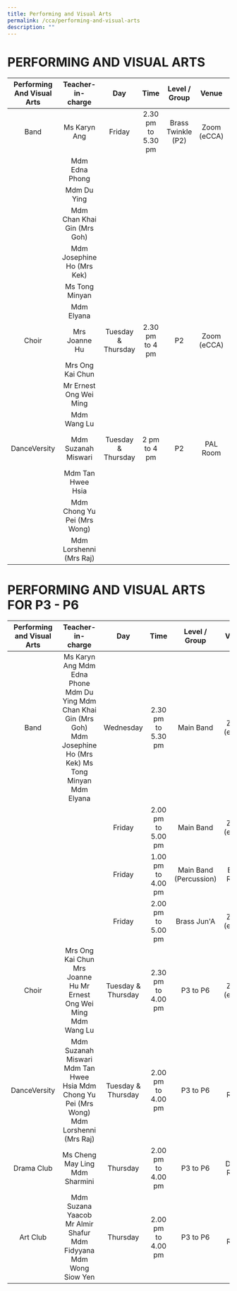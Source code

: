 ```yaml
---
title: Performing and Visual Arts
permalink: /cca/performing-and-visual-arts
description: ""
---
```

# PERFORMING AND VISUAL ARTS





| Performing And Visual Arts | Teacher-in-charge | Day | Time | Level / Group | Venue | Recruiting which level for 2022? |
|:---:|:---:|:---:|:---:|:---:|:---:|:---:|
| Band | Ms Karyn Ang | Friday | 2.30 pm to 5.30 pm | Brass Twinkle (P2) | Zoom (eCCA) | P2 (subject to suitability assessment) |
|  | Mdm Edna Phong |  |  |  |  |  |
|  | Mdm Du Ying |  |  |  |  |  |
|  | Mdm Chan Khai Gin (Mrs Goh) |  |  |  |  |  |
|  | Mdm Josephine Ho (Mrs Kek) |  |  |  |  |  |
|  | Ms Tong Minyan |  |  |  |  |  |
|  | Mdm Elyana |  |  |  |  |  |
| Choir | Mrs Joanne Hu | Tuesday & Thursday | 2.30 pm to 4 pm | P2 | Zoom (eCCA) | P2 (subject to audition by instructor) |
|  | Mrs Ong Kai Chun |  |  |  |  |  |
|  | Mr Ernest Ong Wei Ming |  |  |  |  |  |
|  | Mdm Wang Lu |  |  |  |  |  |
| DanceVersity | Mdm Suzanah Miswari | Tuesday & Thursday | 2 pm to 4 pm | P2 | PAL Room | P2 (subject to audition by instructor) |
|  | Mdm Tan Hwee Hsia |  |  |  |  |  |
|  | Mdm Chong Yu Pei (Mrs Wong) |  |  |  |  |  |
|  | Mdm Lorshenni (Mrs Raj) |  |  |  |  |  |





# PERFORMING AND VISUAL ARTS  FOR P3 - P6






| Performing and Visual Arts | Teacher-in-charge | Day | Time | Level / Group | Venue | Recruiting which level for 2022? |
|:---:|:---:|:---:|:---:|:---:|:---:|:---:|
| Band | Ms Karyn Ang Mdm Edna Phone Mdm Du Ying Mdm Chan Khai Gin (Mrs Goh) Mdm Josephine Ho (Mrs Kek) Ms Tong Minyan Mdm Elyana | Wednesday | 2.30 pm to 5.30 pm | Main Band  | Zoom (eCCA) | P3 and P4 (subject to suitability assessment) |
|  |  | Friday | 2.00 pm to 5.00 pm | Main Band  | Zoom (eCCA) |  |
|  |  | Friday | 1.00 pm to 4.00 pm | Main Band (Percussion) | Band Room |  |
|  |  | Friday | 2.00 pm to 5.00 pm | Brass Jun'A | Zoom (eCCA) |  |
| Choir | Mrs Ong Kai Chun Mrs Joanne Hu Mr Ernest Ong Wei Ming Mdm Wang Lu | Tuesday & Thursday | 2.30 pm to 4.00 pm | P3 to P6 | Zoom (eCCA) | P3 to P5 (subject to audition by instructor) |
| DanceVersity | Mdm Suzanah Miswari Mdm Tan Hwee Hsia Mdm Chong Yu Pei (Mrs Wong) Mdm Lorshenni (Mrs Raj) | Tuesday & Thursday | 2.00 pm to 4.00 pm | P3 to P6 | PAL Room | P3 to P5 (subject to audition by instructor) |
| Drama Club | Ms Cheng May Ling Mdm Sharmini | Thursday | 2.00 pm to 4.00 pm | P3 to P6 | Dance Room | P3 to P5 |
| Art Club | Mdm Suzana Yaacob Mr Almir Shafur Mdm Fidyyana Mdm Wong Siow Yen | Thursday | 2.00 pm to 4.00 pm | P3 to P6 | Art Room | P3 to P5 |



